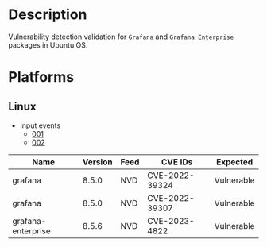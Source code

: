 # Description

Vulnerability detection validation for `Grafana` and `Grafana Enterprise` packages in Ubuntu OS.

# Platforms

## Linux

- Input events
  - [001](input_001.json)
  - [002](input_002.json)

| Name               | Version | Feed | CVE IDs        | Expected   |
| ------------------ | ------- | ---- | -------------- | ---------- |
| grafana            | 8.5.0   | NVD  | CVE-2022-39324 | Vulnerable |
| grafana            | 8.5.0   | NVD  | CVE-2022-39307 | Vulnerable |
| grafana-enterprise | 8.5.6   | NVD  | CVE-2023-4822  | Vulnerable |
